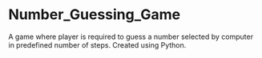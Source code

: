 # Number_Guessing_Game
A game where player is required to guess a number selected by computer in predefined number of steps. Created using Python.
